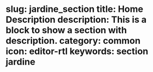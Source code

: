 slug: jardine_section
title: Home Description
description: This is a block to show a section with description.
category: common
icon: editor-rtl
keywords: section jardine
=====